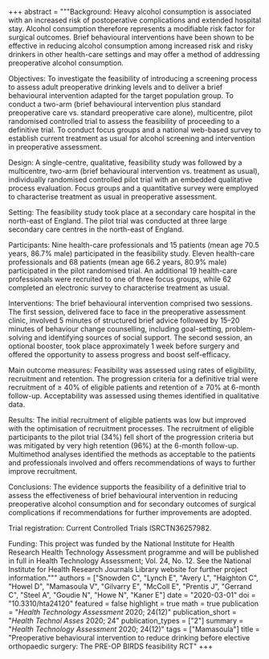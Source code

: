 +++
abstract = """Background: Heavy alcohol consumption is associated with an increased risk of postoperative complications and extended hospital stay. Alcohol consumption therefore represents a modifiable risk factor for surgical outcomes. Brief behavioural interventions have been shown to be effective in reducing alcohol consumption among increased risk and risky drinkers in other health-care settings and may offer a method of addressing preoperative alcohol consumption.

Objectives: To investigate the feasibility of introducing a screening process to assess adult preoperative drinking levels and to deliver a brief behavioural intervention adapted for the target population group. To conduct a two-arm (brief behavioural intervention plus standard preoperative care vs. standard preoperative care alone), multicentre, pilot randomised controlled trial to assess the feasibility of proceeding to a definitive trial. To conduct focus groups and a national web-based survey to establish current treatment as usual for alcohol screening and intervention in preoperative assessment.

Design: A single-centre, qualitative, feasibility study was followed by a multicentre, two-arm (brief behavioural intervention vs. treatment as usual), individually randomised controlled pilot trial with an embedded qualitative process evaluation. Focus groups and a quantitative survey were employed to characterise treatment as usual in preoperative assessment.

Setting: The feasibility study took place at a secondary care hospital in the north-east of England. The pilot trial was conducted at three large secondary care centres in the north-east of England.

Participants: Nine health-care professionals and 15 patients (mean age 70.5 years, 86.7% male) participated in the feasibility study. Eleven health-care professionals and 68 patients (mean age 66.2 years, 80.9% male) participated in the pilot randomised trial. An additional 19 health-care professionals were recruited to one of three focus groups, while 62 completed an electronic survey to characterise treatment as usual.

Interventions: The brief behavioural intervention comprised two sessions. The first session, delivered face to face in the preoperative assessment clinic, involved 5 minutes of structured brief advice followed by 15–20 minutes of behaviour change counselling, including goal-setting, problem-solving and identifying sources of social support. The second session, an optional booster, took place approximately 1 week before surgery and offered the opportunity to assess progress and boost self-efficacy.

Main outcome measures: Feasibility was assessed using rates of eligibility, recruitment and retention. The progression criteria for a definitive trial were recruitment of ≥ 40% of eligible patients and retention of ≥ 70% at 6-month follow-up. Acceptability was assessed using themes identified in qualitative data.

Results: The initial recruitment of eligible patients was low but improved with the optimisation of recruitment processes. The recruitment of eligible participants to the pilot trial (34%) fell short of the progression criteria but was mitigated by very high retention (96%) at the 6-month follow-up. Multimethod analyses identified the methods as acceptable to the patients and professionals involved and offers recommendations of ways to further improve recruitment.

Conclusions: The evidence supports the feasibility of a definitive trial to assess the effectiveness of brief behavioural intervention in reducing preoperative alcohol consumption and for secondary outcomes of surgical complications if recommendations for further improvements are adopted.

Trial registration: Current Controlled Trials ISRCTN36257982.

Funding: This project was funded by the National Institute for Health Research Health Technology Assessment programme and will be published in full in Health Technology Assessment; Vol. 24, No. 12. See the National Institute for Health Research Journals Library website for further project information."""
authors = ["Snowden C", "Lynch E", "Avery L", "Haighton C", "Howel D", "Mamasoula V", "Gilvarry E", "McColl E", "Prentis J", "Gerrand C", "Steel A", "Goudie N", "Howe N", "Kaner E"]
date = "2020-03-01"
doi = "10.3310/hta24120"
featured = false
highlight = true
math = true
publication = "*Health Technology Assessment* 2020; 24(12)"
publication_short = "*Health Technol Asses* 2020; 24"
publication_types = ["2"]
summary = "*Health Technology Assessment* 2020; 24(12)"
tags = ["Mamasoula"]
title = "Preoperative behavioural intervention to reduce drinking before elective orthopaedic surgery: The PRE-OP BIRDS feasibility RCT"
+++

